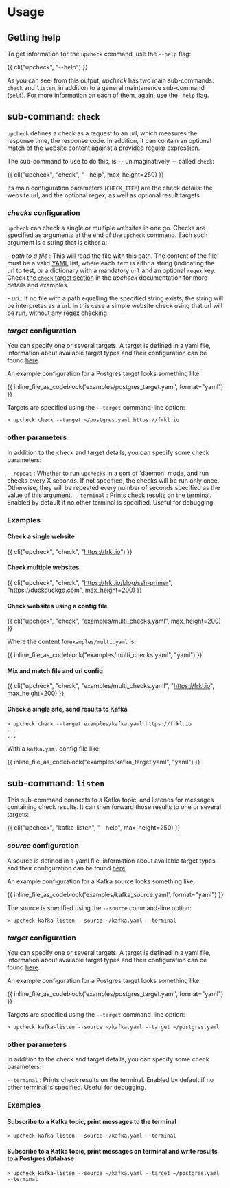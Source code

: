 # Usage

## Getting help

To get information for the `upcheck` command, use the ``--help`` flag:

{{ cli("upcheck", "--help") }}

As you can seel from this output, *upcheck* has two main sub-commands: ``check`` and ``listen``, in addition to a general maintanence sub-command (``self``). For more information on each of them, again, use the ``-help`` flag.

## sub-command: ``check``

``upcheck`` defines a check as a request to an url, which measures the response time, the response code. In addition, it can contain an optional match of the website content against a provided regular expression.

The sub-command to use to do this, is -- unimaginatively -- called ``check``:

{{ cli("upcheck", "check", "--help", max_height=250) }}

Its main configuration parameters (``CHECK_ITEM``) are the check details: the website url, and the optional regex, as well as optional result targets.

### *checks* configuration

``upcheck`` can check a single or multiple websites in one go. Checks are specified as arguments at the end of the ``upcheck`` command. Each such argument is a string that is either a:

*- path to a file*
:    This will read the file with this path. The content of the file must be a valid [YAML](https://yaml.org) list, where each item is eithr a string (indicating the url to test, or a dictionary with a mandatory ``url``  and an optional ``regex`` key. Check [the ``check`` target section](../sources_and_targets/#source-check) in the *upcheck* documentation for more details and examples.

*- url*
:    If no file with a path equalling the specified string exists, the string will be interpretes as a url. In this case a simple website check using that url will be run, without any regex checking.

### *target* configuration

You can specify one or several targets. A target is defined in a yaml file, information about available target types and their configuration can be found [here](../sources_and_targets/#targets).

An example configuration for a Postgres target looks something like:

{{ inline_file_as_codeblock('examples/postgres_target.yaml', format="yaml") }}

Targets are specified using the ``--target`` command-line option:

``` console
> upcheck check --target ~/postgres.yaml https://frkl.io
```

### other parameters

In addition to the check and target details, you can specify some check parameters:

``--repeat``
:    Whether to run ``upchecks`` in a sort of 'daemon' mode, and run checks every X seconds. If not specified, the checks will be run only once. Otherwise, they will be repeated every number of seconds specified as the value of this argument.
``--terminal``
:    Prints check results on the terminal. Enabled by default if no other terminal is specified. Useful for debugging.

### Examples

#### Check a single website

{{ cli("upcheck", "check", "https://frkl.io") }}

#### Check multiple websites

{{ cli("upcheck", "check", "https://frkl.io/blog/ssh-primer", "https://duckduckgo.com", max_height=200) }}

#### Check websites using a config file

{{ cli("upcheck", "check", "examples/multi_checks.yaml", max_height=200) }}

Where the content for``examples/multi.yaml`` is:

{{ inline_file_as_codeblock("examples/multi_checks.yaml", "yaml") }}

#### Mix and match file and url config

{{ cli("upcheck", "check", "examples/multi_checks.yaml", "https://frkl.io", max_height=200) }}

#### Check a single site, send results to Kafka

``` console
> upcheck check --target examples/kafka.yaml https://frkl.io
...
...
```

With a ``kafka.yaml`` config file like:

{{ inline_file_as_codeblock("examples/kafka_target.yaml", "yaml") }}

## sub-command: ``listen``

This sub-command connects to a Kafka topic, and listenes for messages containing check results. It can then forward those
results to one or several targets:

{{ cli("upcheck", "kafka-listen", "--help", max_height=250) }}

### *source* configuration

A source is defined in a yaml file, information about available target types and their configuration can be found [here](../sources_and_targets/#sources).

An example configuration for a Kafka source looks something like:

{{ inline_file_as_codeblock('examples/kafka_source.yaml', format="yaml") }}

The source is specified using the ``--source`` command-line option:

``` console
> upcheck kafka-listen --source ~/kafka.yaml --terminal
```

### *target* configuration

You can specify one or several targets. A target is defined in a yaml file, information about available target types and their configuration can be found [here](../sources_and_targets/#targets).

An example configuration for a Postgres target looks something like:

{{ inline_file_as_codeblock('examples/postgres_target.yaml', format="yaml") }}

Targets are specified using the ``--target`` command-line option:

``` console
> upcheck kafka-listen --source ~/kafka.yaml --target ~/postgres.yaml
```

### other parameters

In addition to the check and target details, you can specify some check parameters:

``--terminal``
:    Prints check results on the terminal. Enabled by default if no other terminal is specified. Useful for debugging.

### Examples

#### Subscribe to a Kafka topic, print messages to the terminal

```console
> upcheck kafka-listen --source ~/kafka.yaml --terminal
```

#### Subscribe to a Kafka topic, print messages on terminal and write results to a Postgres database

```console
> upcheck kafka-listen --source ~/kafka.yaml --target ~/postgres.yaml --terminal
```

